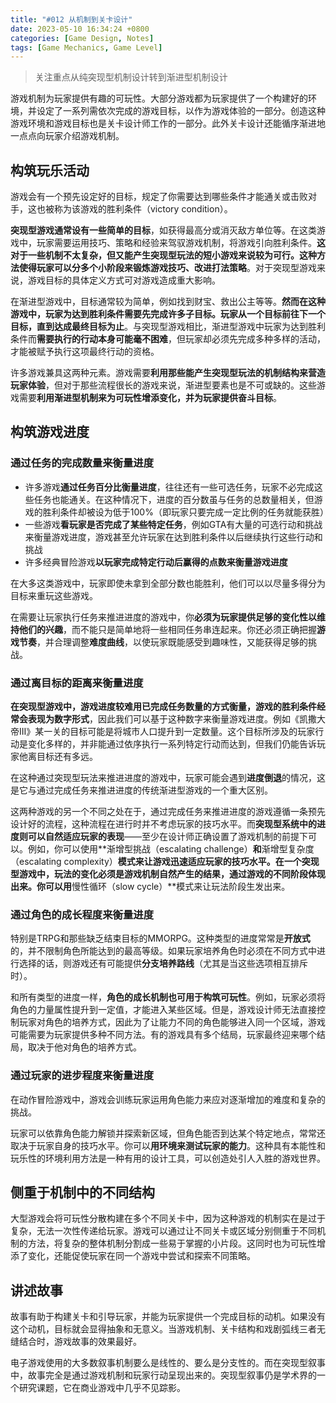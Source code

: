 ```yaml
---
title: "#012 从机制到关卡设计"
date: 2023-05-10 16:34:24 +0800
categories: [Game Design, Notes]
tags: [Game Mechanics, Game Level]
---
```


> 关注重点从纯突现型机制设计转到渐进型机制设计

游戏机制为玩家提供有趣的可玩性。大部分游戏都为玩家提供了一个构建好的环境，并设定了一系列需依次完成的游戏目标，以作为游戏体验的一部分。创造这种游戏环境和游戏目标也是关卡设计师工作的一部分。此外关卡设计还能循序渐进地一点点向玩家介绍游戏机制。

## 构筑玩乐活动
游戏会有一个预先设定好的目标，规定了你需要达到哪些条件才能通关或击败对手，这也被称为该游戏的胜利条件（victory condition）。

**突现型游戏通常设有一些简单的目标**，如获得最高分或消灭敌方单位等。在这类游戏中，玩家需要运用技巧、策略和经验来驾驭游戏机制，将游戏引向胜利条件。**这对于一些机制不太复杂，但又能产生突现型玩法的短小游戏来说较为可行。这种方法使得玩家可以分多个小阶段来锻炼游戏技巧、改进打法策略**。对于突现型游戏来说，游戏目标的具体定义方式可对游戏造成重大影响。

在渐进型游戏中，目标通常较为简单，例如找到财宝、救出公主等等。**然而在这种游戏中，玩家为达到胜利条件需要先完成许多子目标。玩家从一个目标前往下一个目标，直到达成最终目标为止**。与突现型游戏相比，渐进型游戏中玩家为达到胜利条件而**需要执行的行动本身可能毫不困难**，但玩家却必须先完成多种多样的活动，才能被赋予执行这项最终行动的资格。

许多游戏兼具这两种元素。游戏需要**利用那些能产生突现型玩法的机制结构来营造玩家体验**，但对于那些流程很长的游戏来说，渐进型要素也是不可或缺的。这些游戏需要**利用渐进型机制来为可玩性增添变化，并为玩家提供奋斗目标**。

## 构筑游戏进度
### 通过任务的完成数量来衡量进度
- 许多游戏**通过任务百分比衡量进度**，往往还有一些可选任务，玩家不必完成这些任务也能通关。在这种情况下，进度的百分数虽与任务的总数量相关，但游戏的胜利条件却被设为低于100%（即玩家只要完成一定比例的任务就能获胜）
- 一些游戏**看玩家是否完成了某些特定任务**，例如GTA有大量的可选行动和挑战来衡量游戏进度，游戏甚至允许玩家在达到胜利条件以后继续执行这些行动和挑战
- 许多经典冒险游戏**以玩家完成特定行动后赢得的点数来衡量游戏进度**

在大多这类游戏中，玩家即使未拿到全部分数也能胜利，他们可以以尽量多得分为目标来重玩这些游戏。

在需要让玩家执行任务来推进进度的游戏中，你**必须为玩家提供足够的变化性以维持他们的兴趣**，而不能只是简单地将一些相同任务串连起来。你还必须正确把握**游戏节奏**，并合理调整**难度曲线**，以使玩家既能感受到趣味性，又能获得足够的挑战。

### 通过离目标的距离来衡量进度
**在突现型游戏中，游戏进度较难用已完成任务数量的方式衡量，游戏的胜利条件经常会表现为数字形式**，因此我们可以基于这种数字来衡量游戏进度。例如《凯撒大帝III》某一关的目标可能是将城市人口提升到一定数量。这个目标所涉及的玩家行动是变化多样的，并非能通过依序执行一系列特定行动而达到，但我们仍能告诉玩家他离目标还有多远。

在这种通过突现型玩法来推进进度的游戏中，玩家可能会遇到**进度倒退**的情况，这是它与通过完成任务来推进进度的传统渐进型游戏的一个重大区别。

这两种游戏的另一个不同之处在于，通过完成任务来推进进度的游戏遵循一条预先设计好的流程，这种流程在进行时并不考虑玩家的技巧水平。而**突现型系统中的进度则可以自然适应玩家的表现**——至少在设计师正确设置了游戏机制的前提下可以。例如，你可以使用**渐增型挑战（escalating challenge）**和**渐增型复杂度（escalating complexity）**模式来让游戏迅速适应玩家的技巧水平。在一个突现型游戏中，玩法的变化必须是游戏机制自然产生的结果，通过游戏的不同阶段体现出来。你可以用**慢性循环（slow cycle）**模式来让玩法阶段生发出来。

### 通过角色的成长程度来衡量进度
特别是TRPG和那些缺乏结束目标的MMORPG。这种类型的进度常常是**开放式**的，并不限制角色所能达到的最高等级。如果玩家培养角色时必须在不同方式中进行选择的话，则游戏还有可能提供**分支培养路线**（尤其是当这些选项相互排斥时）。

和所有类型的进度一样，**角色的成长机制也可用于构筑可玩性**。例如，玩家必须将角色的力量属性提升到一定值，才能进入某些区域。但是，游戏设计师无法直接控制玩家对角色的培养方式，因此为了让能力不同的角色能够进入同一个区域，游戏可能需要为玩家提供多种不同方法。有的游戏具有多个结局，玩家最终迎来哪个结局，取决于他对角色的培养方式。

### 通过玩家的进步程度来衡量进度
在动作冒险游戏中，游戏会训练玩家运用角色能力来应对逐渐增加的难度和复杂的挑战。

玩家可以依靠角色能力解锁并探索新区域，但角色能否到达某个特定地点，常常还取决于玩家自身的技巧水平。你可以**用环境来测试玩家的能力**。这种具有本能性和玩乐性的环境利用方法是一种有用的设计工具，可以创造处引人入胜的游戏世界。

## 侧重于机制中的不同结构
大型游戏会将可玩性分散构建在多个不同关卡中，因为这种游戏的机制实在是过于复杂，无法一次性传递给玩家。游戏可以通过让不同关卡或区域分别侧重于不同机制的方法，将复杂的整体机制分割成一些易于掌握的小片段。这同时也为可玩性增添了变化，还能促使玩家在同一个游戏中尝试和探索不同策略。

## 讲述故事
故事有助于构建关卡和引导玩家，并能为玩家提供一个完成目标的动机。如果没有这个动机，目标就会显得抽象和无意义。当游戏机制、关卡结构和戏剧弧线三者无缝结合时，游戏故事的效果最好。

电子游戏使用的大多数叙事机制要么是线性的、要么是分支性的。而在突现型叙事中，故事完全是通过游戏机制和玩家行动呈现出来的。突现型叙事仍是学术界的一个研究课题，它在商业游戏中几乎不见踪影。
